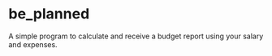 # be_planned
A simple program to calculate and receive a budget report using your salary and expenses.
